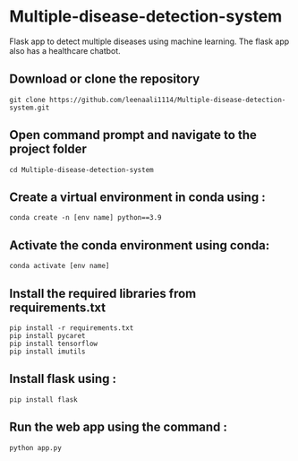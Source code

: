 # Multiple-disease-detection-system
Flask app to detect multiple diseases using machine learning. The flask app also has a healthcare chatbot.


## Download or clone the repository
    git clone https://github.com/leenaali1114/Multiple-disease-detection-system.git
    
    
## Open command prompt and navigate to the project folder

    cd Multiple-disease-detection-system
    
## Create a virtual environment in conda using :
    
    conda create -n [env name] python==3.9

    
## Activate the conda environment using conda: 

    conda activate [env name]
    
## Install the required libraries from requirements.txt

    pip install -r requirements.txt
    pip install pycaret
    pip install tensorflow
    pip install imutils
    
## Install flask using :

    pip install flask
    
## Run the web app using the command :

    python app.py
